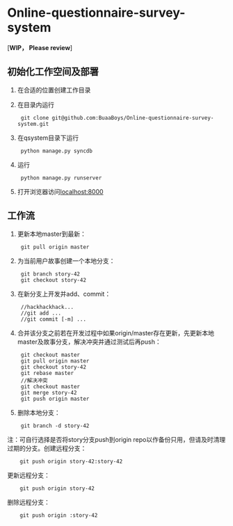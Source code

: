 Online-questionnaire-survey-system
==================================


[**WIP， Please review**]
## 初始化工作空间及部署

1. 在合适的位置创建工作目录

2. 在目录内运行

        git clone git@github.com:BuaaBoys/Online-questionnaire-survey-system.git

3. 在qsystem目录下运行

        python manage.py syncdb

4. 运行

        python manage.py runserver

5. 打开浏览器访问[localhost:8000](http://localhost:8000)

## 工作流

1. 更新本地master到最新：

        git pull origin master

2. 为当前用户故事创建一个本地分支：

        git branch story-42
        git checkout story-42

3. 在新分支上开发并add、commit：

        //hackhackhack...
        //git add ...
        //git commit [-m] ...

4. 合并该分支之前若在开发过程中如果origin/master存在更新，先更新本地master及故事分支，解决冲突并通过测试后再push：

        git checkout master
        git pull origin master
        git checkout story-42
        git rebase master
        //解决冲突
        git checkout master
        git merge story-42
        git push origin master

5. 删除本地分支：

        git branch -d story-42


注：可自行选择是否将story分支push到origin repo以作备份只用，但请及时清理过期的分支。创建远程分支：

        git push origin story-42:story-42
        
更新远程分支：

        git push origin story-42
        
删除远程分支：

        git push origin :story-42
        
